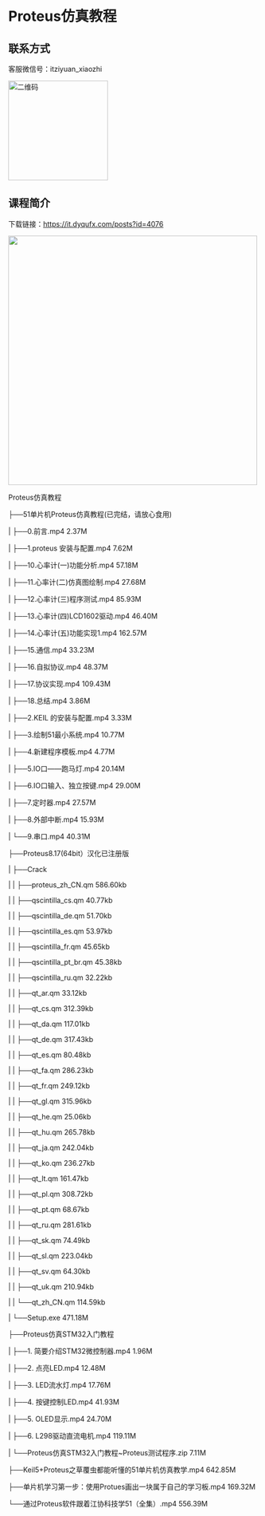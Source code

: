 # Proteus仿真教程

## 联系方式

客服微信号：itziyuan_xiaozhi

<img src="https://ziyuanyun.oss-cn-guangzhou.aliyuncs.com/common/20240614073449/666b82192834a.jpg" width="200" height="200" alt="二维码">

## 课程简介

下载链接：https://it.dyqufx.com/posts?id=4076

<img src="https://ziyuanyun.oss-cn-guangzhou.aliyuncs.com/yun/20240528073014/66551786ae010.jpg" width="500" alt="">

  Proteus仿真教程



 ├──51单片机Proteus仿真教程(已完结，请放心食用)

 | ├──0.前言.mp4 2.37M

 | ├──1.proteus 安装与配置.mp4 7.62M

 | ├──10.心率计(一)功能分析.mp4 57.18M

 | ├──11.心率计(二)仿真图绘制.mp4 27.68M

 | ├──12.心率计(三)程序测试.mp4 85.93M

 | ├──13.心率计(四)LCD1602驱动.mp4 46.40M

 | ├──14.心率计(五)功能实现1.mp4 162.57M

 | ├──15.通信.mp4 33.23M

 | ├──16.自拟协议.mp4 48.37M

 | ├──17.协议实现.mp4 109.43M

 | ├──18.总结.mp4 3.86M

 | ├──2.KEIL 的安装与配置.mp4 3.33M

 | ├──3.绘制51最小系统.mp4 10.77M

 | ├──4.新建程序模板.mp4 4.77M

 | ├──5.IO口——跑马灯.mp4 20.14M

 | ├──6.IO口输入、独立按键.mp4 29.00M

 | ├──7.定时器.mp4 27.57M

 | ├──8.外部中断.mp4 15.93M

 | └──9.串口.mp4 40.31M

 ├──Proteus8.17(64bit）汉化已注册版

 | ├──Crack

 | | ├──proteus_zh_CN.qm 586.60kb

 | | ├──qscintilla_cs.qm 40.77kb

 | | ├──qscintilla_de.qm 51.70kb

 | | ├──qscintilla_es.qm 53.97kb

 | | ├──qscintilla_fr.qm 45.65kb

 | | ├──qscintilla_pt_br.qm 45.38kb

 | | ├──qscintilla_ru.qm 32.22kb

 | | ├──qt_ar.qm 33.12kb

 | | ├──qt_cs.qm 312.39kb

 | | ├──qt_da.qm 117.01kb

 | | ├──qt_de.qm 317.43kb

 | | ├──qt_es.qm 80.48kb

 | | ├──qt_fa.qm 286.23kb

 | | ├──qt_fr.qm 249.12kb

 | | ├──qt_gl.qm 315.96kb

 | | ├──qt_he.qm 25.06kb

 | | ├──qt_hu.qm 265.78kb

 | | ├──qt_ja.qm 242.04kb

 | | ├──qt_ko.qm 236.27kb

 | | ├──qt_lt.qm 161.47kb

 | | ├──qt_pl.qm 308.72kb

 | | ├──qt_pt.qm 68.67kb

 | | ├──qt_ru.qm 281.61kb

 | | ├──qt_sk.qm 74.49kb

 | | ├──qt_sl.qm 223.04kb

 | | ├──qt_sv.qm 64.30kb

 | | ├──qt_uk.qm 210.94kb

 | | └──qt_zh_CN.qm 114.59kb

 | └──Setup.exe 471.18M

 ├──Proteus仿真STM32入门教程

 | ├──1. 简要介绍STM32微控制器.mp4 1.96M

 | ├──2. 点亮LED.mp4 12.48M

 | ├──3. LED流水灯.mp4 17.76M

 | ├──4. 按键控制LED.mp4 41.93M

 | ├──5. OLED显示.mp4 24.70M

 | ├──6. L298驱动直流电机.mp4 119.11M

 | └──Proteus仿真STM32入门教程~Proteus测试程序.zip 7.11M

 ├──Keil5+Proteus之草覆虫都能听懂的51单片机仿真教学.mp4 642.85M

 ├──单片机学习第一步：使用Protues画出一块属于自己的学习板.mp4 169.32M

 └──通过Proteus软件跟着江协科技学51（全集）.mp4 556.39M

  